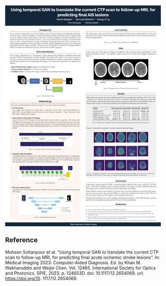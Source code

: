 <!-- # Using temporal GAN to translate the current CTP scan to follow-up MRI, for predicting final AIS lesions -->
![poster](poster.png)

## Reference
Mohsen Soltanpour et al. “Using temporal GAN to translate the current CTP scan to follow-up
MRI, for predicting final acute ischemic stroke lesions”. In: Medical Imaging 2023: Computer-Aided
Diagnosis. Ed. by Khan M. Iftekharuddin and Weijie Chen. Vol. 12465. International Society for Optics
and Photonics. SPIE, 2023, p. 124653D. doi: 10.1117/12.2654069. url: https://doi.org/10.
1117/12.2654069.
